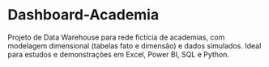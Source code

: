# Dashboard-Academia
Projeto de Data Warehouse para rede fictícia de academias, com modelagem dimensional (tabelas fato e dimensão) e dados simulados. Ideal para estudos e demonstrações em Excel, Power BI, SQL e Python.
